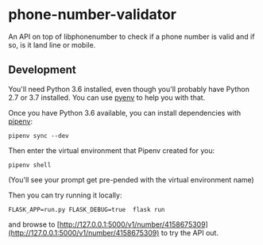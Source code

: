 # phone-number-validator

An API on top of libphonenumber to check if a phone number is valid and if so, is it land line or mobile.

## Development

You'll need Python 3.6 installed, even though you'll probably have Python 2.7 or 3.7 installed. You can use [pyenv](https://github.com/pyenv/pyenv) to help you with that.

Once you have Python 3.6 available, you can install dependencies with [pipenv](https://pipenv.readthedocs.io/en/latest/#install-pipenv-today):

```
pipenv sync --dev
```

Then enter the virtual environment that Pipenv created for you:

```
pipenv shell
```

(You'll see your prompt get pre-pended with the virtual environment name)

Then you can try running it locally:

```
FLASK_APP=run.py FLASK_DEBUG=true  flask run
```

and browse to [http://127.0.0.1:5000/v1/number/4158675309](http://127.0.0.1:5000/v1/number/4158675309) to try the API out.
